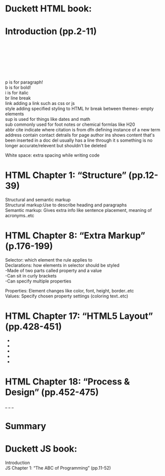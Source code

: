 # Duckett HTML book:

# Introduction (pp.2-11) <br>
 <br>
 <br>
 <br>
<br>
 <br>
 <br>
 <br>
p is for paragraph! <br>
b is for bold! <br>
i is for italic <br>
br line break <br>
link adding a link such as css or js <br>
style adding specified styling to HTML
hr break between themes- empty elements <br>
sup is used for things like dates and math <br>
sub commonly used for foot notes or chemical formlas like H20 <br>
abbr 
cite indicate where citation is from
dfn defining instance of a new term
address contain contact detrails for page author
ins shows content that's been inserted in a doc
del usually has a line through it
s something is no longer accurate/relevent but shouldn't be deleted

White space: extra spacing while writing code<br>

# HTML Chapter 1: “Structure” (pp.12-39) <br>
  
Structural and semantic markup <br>
Structural markup:Use to describe heading and paragraphs <br>
Semantic markup: Gives extra info like sentence placement, meaning of acronyms..etc <br>
  


# HTML Chapter 8: “Extra Markup” (p.176-199) <br>
Selector: which element the rule applies to <br>
Declarations: how elements in selector should be styled <br>
-Made of two parts called property and a value <br>
-Can sit in curly brackets <br>
-Can specify multiple properties <br>

Properties: Element changes like color, font, height, border..etc <br>
Values: Specify chosen property settings (coloring text..etc) <br>

# HTML Chapter 17: “HTML5 Layout” (pp.428-451) <br>
-
-
-
-
-
# HTML Chapter 18: “Process & Design” (pp.452-475) <br>
_
_
_

# Summary <br>

# Duckett JS book:
Introduction <br>
JS Chapter 1: “The ABC of Programming” (pp.11-52) <br>

